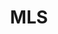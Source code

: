 ---
title: MLS
crosslinks:
- soccer
- SJEarthquakes
- luminous_ext
- TheMassive
- USLPRO
- NASLSoccer
- SoundersFC
- USOC_PickEm
- soccerstreams
- FCCincinnati
- AtlantaUnited
- LigaMX
- ussoccer
- PhillyUnion
- minnesotaunited
- '2013'
- NYCFC
- MLSAwayFans
- place
- autotldr
---